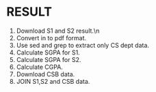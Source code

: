 # RESULT
1) Download S1 and S2 result.\n
2) Convert in to pdf format.
3) Use sed and grep to extract only CS dept data.
4) Calculate SGPA for S1.
5) Calculate SGPA for S2.
6) Calculate CGPA.
7) Download CSB data.
8) JOIN S1,S2 and CSB data.
